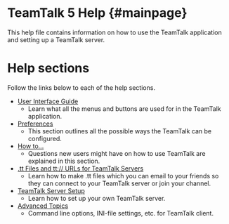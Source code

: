 # TeamTalk 5 Help {#mainpage}

This help file contains information on how to use the TeamTalk
application and setting up a TeamTalk server.

# Help sections

Follow the links below to each of the help sections.

- [User Interface Guide](userinterface.md)
    - Learn what all the menus and buttons are used for in the TeamTalk
      application.
- [Preferences](preferences.md)
    - This section outlines all the possible ways the TeamTalk can be
      configured.
- [How to...](howto.md)
    - Questions new users might have on how to use TeamTalk are
      explained in this section.
- [.tt Files and tt:// URLs for TeamTalk Servers](ttfiles.md)
    - Learn how to make .tt files which you can email to your friends so
      they can connect to your TeamTalk server or join your channel.
- [TeamTalk Server Setup](server.md)
    - Learn how to set up your own TeamTalk server.
- [Advanced Topics](advanced.md)
    - Command line options, INI-file settings, etc. for TeamTalk client.

